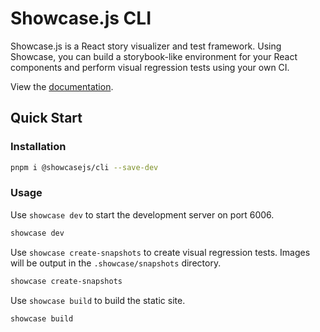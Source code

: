 # Showcase.js CLI

Showcase.js is a React story visualizer and test framework. Using Showcase, you can build a storybook-like environment for your React components and perform visual regression tests using your own CI.

View the [documentation](https://showcasejs.org).

## Quick Start

### Installation

```bash
pnpm i @showcasejs/cli --save-dev
```

### Usage

Use `showcase dev` to start the development server on port 6006.

```bash
showcase dev
```

Use `showcase create-snapshots` to create visual regression tests. Images will be output in the `.showcase/snapshots` directory.

```bash
showcase create-snapshots
```

Use `showcase build` to build the static site.

```bash
showcase build
```
